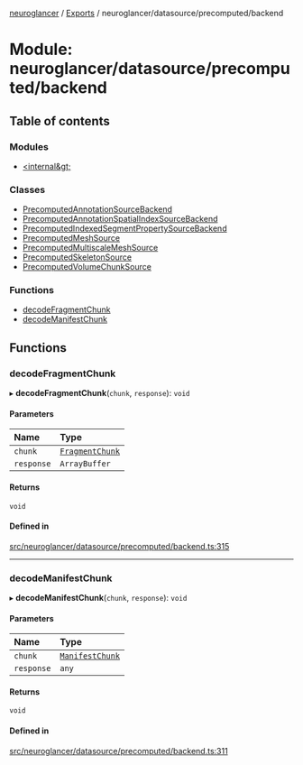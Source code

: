 [neuroglancer](../README.md) / [Exports](../modules.md) / neuroglancer/datasource/precomputed/backend

# Module: neuroglancer/datasource/precomputed/backend

## Table of contents

### Modules

- [&lt;internal\&gt;](neuroglancer_datasource_precomputed_backend._internal_.md)

### Classes

- [PrecomputedAnnotationSourceBackend](../classes/neuroglancer_datasource_precomputed_backend.PrecomputedAnnotationSourceBackend.md)
- [PrecomputedAnnotationSpatialIndexSourceBackend](../classes/neuroglancer_datasource_precomputed_backend.PrecomputedAnnotationSpatialIndexSourceBackend.md)
- [PrecomputedIndexedSegmentPropertySourceBackend](../classes/neuroglancer_datasource_precomputed_backend.PrecomputedIndexedSegmentPropertySourceBackend.md)
- [PrecomputedMeshSource](../classes/neuroglancer_datasource_precomputed_backend.PrecomputedMeshSource.md)
- [PrecomputedMultiscaleMeshSource](../classes/neuroglancer_datasource_precomputed_backend.PrecomputedMultiscaleMeshSource.md)
- [PrecomputedSkeletonSource](../classes/neuroglancer_datasource_precomputed_backend.PrecomputedSkeletonSource.md)
- [PrecomputedVolumeChunkSource](../classes/neuroglancer_datasource_precomputed_backend.PrecomputedVolumeChunkSource.md)

### Functions

- [decodeFragmentChunk](neuroglancer_datasource_precomputed_backend.md#decodefragmentchunk)
- [decodeManifestChunk](neuroglancer_datasource_precomputed_backend.md#decodemanifestchunk)

## Functions

### decodeFragmentChunk

▸ **decodeFragmentChunk**(`chunk`, `response`): `void`

#### Parameters

| Name | Type |
| :------ | :------ |
| `chunk` | [`FragmentChunk`](../classes/neuroglancer_mesh_backend.FragmentChunk.md) |
| `response` | `ArrayBuffer` |

#### Returns

`void`

#### Defined in

[src/neuroglancer/datasource/precomputed/backend.ts:315](https://github.com/ActiveBrainAtlas2/neuroglancer/blob/034b457d/src/neuroglancer/datasource/precomputed/backend.ts#L315)

___

### decodeManifestChunk

▸ **decodeManifestChunk**(`chunk`, `response`): `void`

#### Parameters

| Name | Type |
| :------ | :------ |
| `chunk` | [`ManifestChunk`](../classes/neuroglancer_mesh_backend.ManifestChunk.md) |
| `response` | `any` |

#### Returns

`void`

#### Defined in

[src/neuroglancer/datasource/precomputed/backend.ts:311](https://github.com/ActiveBrainAtlas2/neuroglancer/blob/034b457d/src/neuroglancer/datasource/precomputed/backend.ts#L311)
